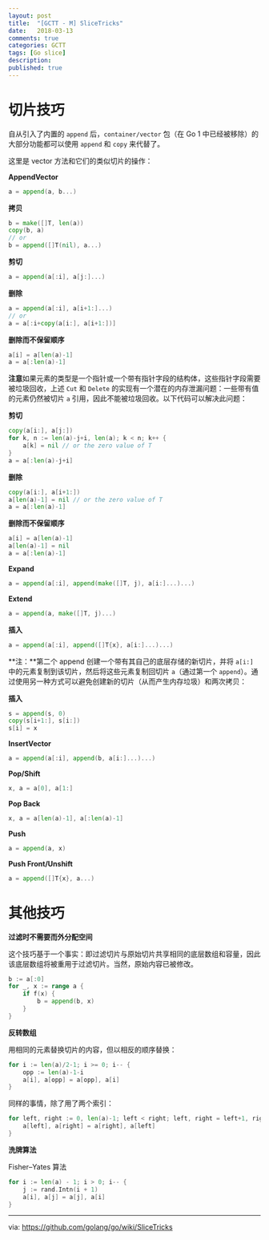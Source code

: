 ```yaml
---
layout: post
title:  "[GCTT - M] SliceTricks"
date:   2018-03-13
comments: true
categories: GCTT
tags: [Go slice]
description:
published: true
---
```


# 切片技巧

自从引入了内置的 `append` 后，`container/vector` 包（在 Go 1 中已经被移除）的大部分功能都可以使用 `append` 和 `copy` 来代替了。

这里是 vector 方法和它们的类似切片的操作：

**AppendVector**

```go
a = append(a, b...)
```

**拷贝**

```go
b = make([]T, len(a))
copy(b, a)
// or
b = append([]T(nil), a...)
```

**剪切**

```go
a = append(a[:i], a[j:]...)
```

**删除**

```go
a = append(a[:i], a[i+1:]...)
// or
a = a[:i+copy(a[i:], a[i+1:])]
```

**删除而不保留顺序**

```go
a[i] = a[len(a)-1]
a = a[:len(a)-1]
```

**注意**如果元素的类型是一个指针或一个带有指针字段的结构体，这些指针字段需要被垃圾回收，上述 `Cut` 和 `Delete` 的实现有一个潜在的内存泄漏问题：一些带有值的元素仍然被切片 `a` 引用，因此不能被垃圾回收。以下代码可以解决此问题：

**剪切**

```go
copy(a[i:], a[j:])
for k, n := len(a)-j+i, len(a); k < n; k++ {
	a[k] = nil // or the zero value of T
}
a = a[:len(a)-j+i]
```

**删除**

```go
copy(a[i:], a[i+1:])
a[len(a)-1] = nil // or the zero value of T
a = a[:len(a)-1]
```

**删除而不保留顺序**

```go
a[i] = a[len(a)-1]
a[len(a)-1] = nil
a = a[:len(a)-1]
```

**Expand**

```go
a = append(a[:i], append(make([]T, j), a[i:]...)...)
```

**Extend**

```go
a = append(a, make([]T, j)...)
```

**插入**

```go
a = append(a[:i], append([]T{x}, a[i:]...)...)
```

**注：**第二个 append 创建一个带有其自己的底层存储的新切片，并将 `a[i:]` 中的元素复制到该切片，然后将这些元素复制回切片 `a`（通过第一个 `append`）。通过使用另一种方式可以避免创建新的切片（从而产生内存垃圾）和两次拷贝：

**插入**

```go
s = append(s, 0)
copy(s[i+1:], s[i:])
s[i] = x
```

**InsertVector**

```go
a = append(a[:i], append(b, a[i:]...)...)
```

**Pop/Shift**

```go
x, a = a[0], a[1:]
```

**Pop Back**

```go
x, a = a[len(a)-1], a[:len(a)-1]
```

**Push**

```go
a = append(a, x)
```

**Push Front/Unshift**

```go
a = append([]T{x}, a...)
```

# 其他技巧

**过滤时不需要而外分配空间**

这个技巧基于一个事实：即过滤切片与原始切片共享相同的底层数组和容量，因此该底层数组将被重用于过滤切片。当然，原始内容已被修改。

```go
b := a[:0]
for _, x := range a {
	if f(x) {
		b = append(b, x)
	}
}
```

**反转数组**
 
用相同的元素替换切片的内容，但以相反的顺序替换：

```go
for i := len(a)/2-1; i >= 0; i-- {
	opp := len(a)-1-i
	a[i], a[opp] = a[opp], a[i]
}
```

同样的事情，除了用了两个索引：

```go
for left, right := 0, len(a)-1; left < right; left, right = left+1, right-1 {
	a[left], a[right] = a[right], a[left]
}
```

**洗牌算法**

Fisher–Yates 算法

```go
for i := len(a) - 1; i > 0; i-- {
	j := rand.Intn(i + 1)
	a[i], a[j] = a[j], a[i]
}
```

----------------

via: https://github.com/golang/go/wiki/SliceTricks

